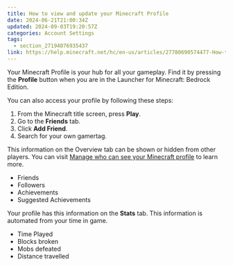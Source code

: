 ```yaml
---
title: How to view and update your Minecraft Profile
date: 2024-06-21T21:00:34Z
updated: 2024-09-03T19:20:57Z
categories: Account Settings
tags:
  - section_27194076935437
link: https://help.minecraft.net/hc/en-us/articles/27780690574477-How-to-view-and-update-your-Minecraft-Profile
---
```


Your Minecraft Profile is your hub for all your gameplay. Find it by pressing the **Profile** button when you are in the Launcher for Minecraft: Bedrock Edition.

You can also access your profile by following these steps:

1.  From the Minecraft title screen, press **Play**.
2.  Go to the **Friends** tab.
3.  Click **Add Friend**.
4.  Search for your own gamertag.

This information on the Overview tab can be shown or hidden from other players. You can visit [Manage who can see your Minecraft profile](./Manage-Your-Profile-on-Minecraft-Bedrock-Edition.md) to learn more.

- Friends
- Followers
- Achievements
- Suggested Achievements

Your profile has this information on the **Stats** tab. This information is automated from your time in game.

- Time Played
- Blocks broken
- Mobs defeated
- Distance travelled

